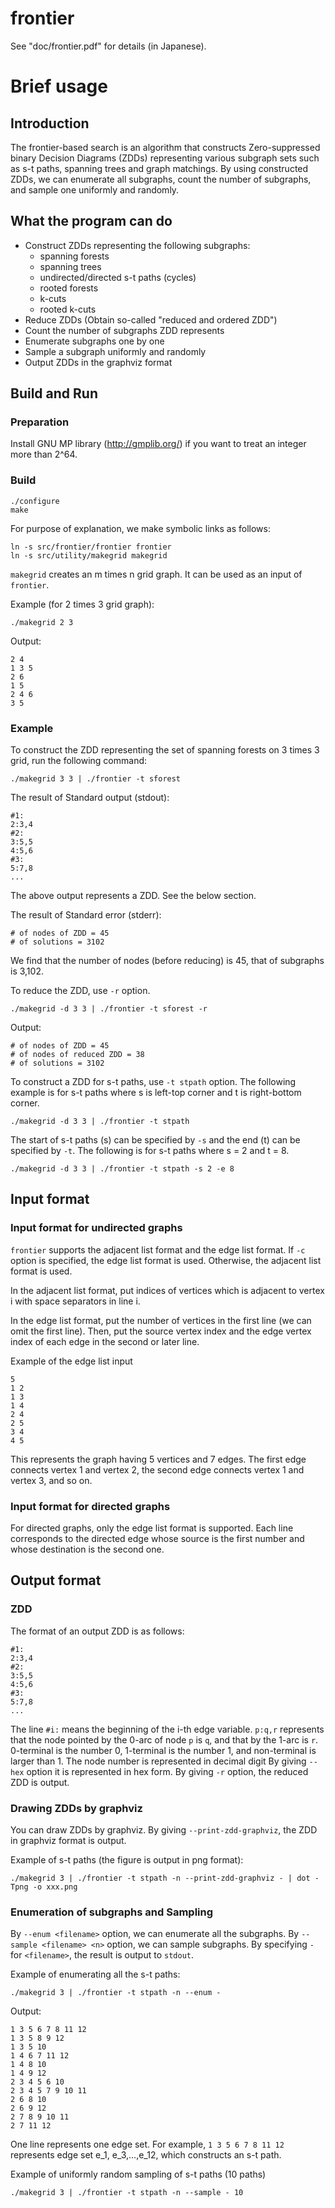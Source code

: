 frontier
========

See "doc/frontier.pdf" for details (in Japanese). 

# Brief usage

## Introduction

The frontier-based search is an algorithm that constructs Zero-suppressed binary Decision Diagrams (ZDDs) representing various subgraph sets such as s-t paths, spanning trees and graph matchings. By using constructed ZDDs, we can enumerate all subgraphs, count the number of subgraphs, and sample one uniformly and randomly.

## What the program can do

* Construct ZDDs representing the following subgraphs:
  * spanning forests
  * spanning trees
  * undirected/directed s-t paths (cycles)
  * rooted forests
  * k-cuts
  * rooted k-cuts
* Reduce ZDDs (Obtain so-called "reduced and ordered ZDD")
* Count the number of subgraphs ZDD represents
* Enumerate subgraphs one by one
* Sample a subgraph uniformly and randomly
* Output ZDDs in the graphviz format

## Build and Run

### Preparation

Install GNU MP library (http://gmplib.org/) if you want to treat an integer more than 2^64.

### Build

```
./configure
make
```

For purpose of explanation, we make symbolic links as follows:

```
ln -s src/frontier/frontier frontier
ln -s src/utility/makegrid makegrid
```

```makegrid``` creates an m times n grid graph.
It can be used as an input of ```frontier```.

Example (for 2 times 3 grid graph):

```
./makegrid 2 3
```

Output:

```
2 4
1 3 5
2 6
1 5
2 4 6
3 5
```

### Example

To construct the ZDD representing the set of spanning forests on 3 times 3 grid,
run the following command:

```
./makegrid 3 3 | ./frontier -t sforest
```

The result of Standard output (stdout):

```
#1:
2:3,4
#2:
3:5,5
4:5,6
#3:
5:7,8
...
```

The above output represents a ZDD. See the below section.

The result of Standard error (stderr):

```
# of nodes of ZDD = 45
# of solutions = 3102
```

We find that the number of nodes (before reducing) is 45, that of subgraphs is 3,102.

To reduce the ZDD, use ```-r``` option.

```
./makegrid -d 3 3 | ./frontier -t sforest -r
```

Output:

```
# of nodes of ZDD = 45
# of nodes of reduced ZDD = 38
# of solutions = 3102
```

To construct a ZDD for s-t paths, use ```-t stpath``` option.
The following example is for s-t paths where s is left-top corner
and t is right-bottom corner.

```
./makegrid -d 3 3 | ./frontier -t stpath
```

The start of s-t paths (s) can be specified by ```-s``` and
the end (t) can be specified by ```-t```. The following is
for s-t paths where s = 2 and t = 8.

```
./makegrid -d 3 3 | ./frontier -t stpath -s 2 -e 8
```

## Input format

### Input format for undirected graphs

```frontier``` supports the adjacent list format and the edge list format.
If ```-c``` option is specified, the edge list format is used.
Otherwise, the adjacent list format is used.

In the adjacent list format, put indices of vertices which is adjacent to vertex i
with space separators in line i.

In the edge list format, put the number of vertices in the first line
(we can omit the first line).
Then, put the source vertex index and the edge vertex index of each edge
in the second or later line.

Example of the edge list input

```
5
1 2
1 3
1 4
2 4
2 5
3 4
4 5
```

This represents the graph having 5 vertices and 7 edges. The first edge
connects vertex 1 and vertex 2, the second edge connects vertex 1 and vertex 3,
and so on.

### Input format for directed graphs

For directed graphs, only the edge list format is supported.
Each line corresponds to the directed edge
whose source is the first number and whose destination is the second one.


## Output format

### ZDD

The format of an output ZDD is as follows:

```
#1:
2:3,4
#2:
3:5,5
4:5,6
#3:
5:7,8
...
```

The line ```#i:``` means the beginning of the i-th edge variable.
```p:q,r``` represents that the node pointed by the 0-arc of node ```p```
is ```q```, and that by the 1-arc is ```r```.
0-terminal is the number 0, 1-terminal is the number 1,
and non-terminal is larger than 1.
The node number is represented in decimal digit
By giving
```--hex``` option it is represented in hex form.
By giving ```-r``` option, the reduced ZDD is output.

### Drawing ZDDs by graphviz

You can draw ZDDs by graphviz.
By giving ```--print-zdd-graphviz```, the ZDD in graphviz format is output.

Example of s-t paths (the figure is output in png format):

```
./makegrid 3 | ./frontier -t stpath -n --print-zdd-graphviz - | dot -Tpng -o xxx.png
```

### Enumeration of subgraphs and Sampling

By ```--enum <filename>``` option, we can enumerate all the subgraphs. By ```--sample <filename> <n>``` option, we can sample <n> subgraphs. By specifying ```-``` for ```<filename>```, the result is output to ```stdout```.

Example of enumerating all the s-t paths:

```
./makegrid 3 | ./frontier -t stpath -n --enum -
```

Output:

```
1 3 5 6 7 8 11 12
1 3 5 8 9 12
1 3 5 10
1 4 6 7 11 12
1 4 8 10
1 4 9 12
2 3 4 5 6 10
2 3 4 5 7 9 10 11
2 6 8 10
2 6 9 12
2 7 8 9 10 11
2 7 11 12
```

One line represents one edge set. For example, ```1 3 5 6 7 8 11 12``` represents
edge set e_1, e_3,...,e_12, which constructs an s-t path.

Example of uniformly random sampling of s-t paths (10 paths)

```
./makegrid 3 | ./frontier -t stpath -n --sample - 10
```

